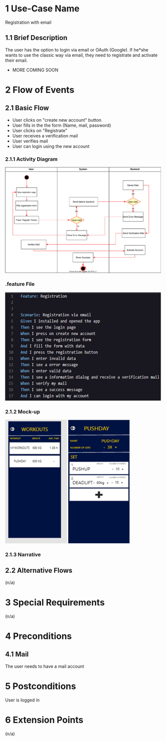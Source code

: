 # 1 Use-Case Name
Registration with email

## 1.1 Brief Description
The user has the option to login via email or OAuth (Google). If he*she wants to use the classic way via email, they need to registrate and activate their email.

- MORE COMING SOON

# 2 Flow of Events
## 2.1 Basic Flow
- User clicks on "create new account" button
- User fills in the the form (Name, mail, password)
- User clicks on "Registrate" 
- User receives a verification mail
- User verifies mail
- User can login using the new account

### 2.1.1 Activity Diagram
![Registration Diagram](./registration.svg)

### .feature File
<img src="https://github.com/DHBW-TrainingApp/Blog/blob/main/docs/UCs/registration.png"  width="562" height="350" />


### 2.1.2 Mock-up
<img src="https://github.com/DHBW-TrainingApp/Blog/blob/main/bilder/WorkoutManage1.PNG" width="200" height="400" />
<img src="https://github.com/DHBW-TrainingApp/Blog/blob/main/bilder/WorkoutManage2.PNG"  width="200" height="400" />


### 2.1.3 Narrative


## 2.2 Alternative Flows
(n/a)

# 3 Special Requirements
(n/a)

# 4 Preconditions
## 4.1 Mail
The user needs to have a mail account

# 5 Postconditions
User is logged in 
 
# 6 Extension Points
(n/a)
